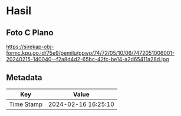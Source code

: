 # Hasil

## Foto C Plano

https://sirekap-obj-formc.kpu.go.id/75e9/pemilu/ppwp/74/72/05/10/06/7472051006001-20240215-140040--f2a8d4d2-65bc-42fc-be14-a2d65411a28d.jpg


## Metadata

| Key        | Value               |
| ---------- | ------------------- |
| Time Stamp | 2024-02-16 16:25:10 |



